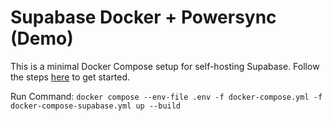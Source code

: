# Supabase Docker + Powersync (Demo)

This is a minimal Docker Compose setup for self-hosting Supabase. Follow the steps [here](https://supabase.com/docs/guides/hosting/docker) to get started.


Run Command:
`docker compose --env-file .env -f docker-compose.yml -f docker-compose-supabase.yml up --build`